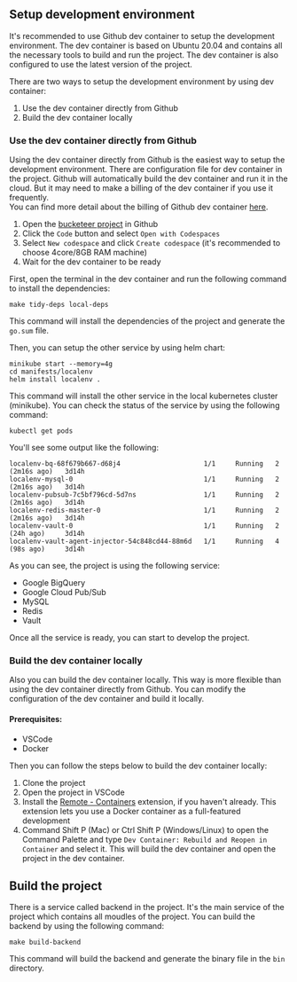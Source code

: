 ## Setup development environment

It's recommended to use Github dev container to setup the development environment.
The dev container is based on Ubuntu 20.04 and contains all the necessary tools to build and run the project.
The dev container is also configured to use the latest version of the project.

There are two ways to setup the development environment by using dev container:

1. Use the dev container directly from Github
2. Build the dev container locally

### Use the dev container directly from Github

Using the dev container directly from Github is the easiest way to setup the development environment. There are
configuration file for dev container in the project. Github will automatically build the dev container and run it in the
cloud.
But it may need to make a billing of the dev container if you use it frequently. \
You can find more detail about the billing of Github dev
container [here](https://docs.github.com/en/github/developing-online-with-codespaces/about-billing-for-codespaces).

1. Open the [bucketeer project](https://github.com/bucketeer-io/bucketeer) in Github
2. Click the `Code` button and select `Open with Codespaces`
3. Select `New codespace` and click `Create codespace` (it's recommended to choose 4core/8GB RAM machine)
4. Wait for the dev container to be ready

First, open the terminal in the dev container and run the following command to install the dependencies:

```shell
make tidy-deps local-deps
```

This command will install the dependencies of the project and generate the `go.sum` file.

Then, you can setup the other service by using helm chart:

```shell
minikube start --memory=4g
cd manifests/localenv
helm install localenv .
```

This command will install the other service in the local kubernetes cluster (minikube). You can check the status of the
service by using the following command:

```shell
kubectl get pods
```

You'll see some output like the following:

```shell
localenv-bq-68f679b667-d68j4                     1/1     Running   2 (2m16s ago)   3d14h
localenv-mysql-0                                 1/1     Running   2 (2m16s ago)   3d14h
localenv-pubsub-7c5bf796cd-5d7ns                 1/1     Running   2 (2m16s ago)   3d14h
localenv-redis-master-0                          1/1     Running   2 (2m16s ago)   3d14h
localenv-vault-0                                 1/1     Running   2 (24h ago)     3d14h
localenv-vault-agent-injector-54c848cd44-88m6d   1/1     Running   4 (98s ago)     3d14h
```

As you can see, the project is using the following service:

* Google BigQuery
* Google Cloud Pub/Sub
* MySQL
* Redis
* Vault

Once all the service is ready, you can start to develop the project.

### Build the dev container locally

Also you can build the dev container locally. This way is more flexible than using the dev container directly from
Github. You can modify the configuration of the dev container and build it locally.

#### Prerequisites:

* VSCode
* Docker

Then you can follow the steps below to build the dev container locally:

1. Clone the project
2. Open the project in VSCode
3. Install
   the [Remote - Containers](https://marketplace.visualstudio.com/items?itemName=ms-vscode-remote.remote-containers)
   extension, if you haven't already. This extension lets you use a Docker container as a full-featured development
4. Command Shift P (Mac) or Ctrl Shift P (Windows/Linux) to open the Command Palette and type `Dev Container: Rebuild
   and Reopen in Container` and select it. This will build the dev container and open the project in the dev container.

## Build the project

There is a service called backend in the project. It's the main service of the project which contains all moudles of the
project.
You can build the backend by using the following command:

```shell
make build-backend
```

This command will build the backend and generate the binary file in the `bin` directory.